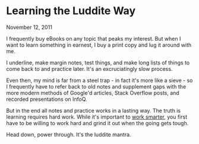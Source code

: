 Learning the Luddite Way
========================

November 12, 2011

I frequently buy eBooks on any topic that peaks my interest. But when I want to learn something in earnest, I buy a print copy and lug it around with me.

I underline, make margin notes, test things, and make long lists of things to come back to and practice later. It's an excruciatingly slow process.

Even then, my mind is far from a steel trap - in fact it's more like a sieve - so I frequently have to refer back to old notes and supplement gaps with the more modern methods of Google'd articles, Stack Overflow posts, and recorded presentations on InfoQ.

But in the end all notes and practice works in a lasting way. The truth is learning requires hard work. While it's important to [work smarter](http://calnewport.com/blog/2010/01/06/the-grandmaster-in-the-corner-office-what-the-study-of-chess-experts-teaches-us-about-building-a-remarkable-life/), you first have to be willing to work hard and grind it out when the going gets tough.

Head down, power through. It's the luddite mantra.
